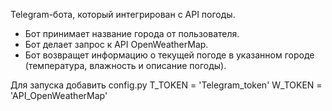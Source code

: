 Telegram-бота, который интегрирован с API погоды.
- Бот принимает название города от пользователя.
- Бот делает запрос к API OpenWeatherMap.
- Бот возвращет информацию о текущей погоде в указанном городе (температура, влажность и описание погоды).

Для запуска добавить config.py
T_TOKEN = 'Telegram_token'
W_TOKEN = 'API_OpenWeatherMap'
